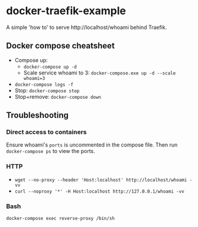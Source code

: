 # docker-traefik-example

A simple 'how to' to serve http://localhost/whoami behind Traefik.

## Docker compose cheatsheet
* Compose up:
  * `docker-compose up -d`
  * Scale service whoami to 3: `docker-compose.exe up -d --scale whoami=3`
* `docker-compose logs -f`
* Stop: `docker-compose stop`
* Stop+remove: `docker-compose down`

## Troubleshooting

### Direct access to containers
Ensure whoami's `ports` is uncommented in the compose file. Then run `docker-compose ps` to view the ports.

### HTTP
* `wget --no-proxy --header 'Host:localhost' http://localhost/whoami -vv`
* `curl --noproxy '*' -H Host:localhost http://127.0.0.1/whoami -vv`

### Bash
`docker-compose exec reverse-proxy /bin/sh`

